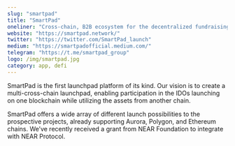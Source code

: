 ```yaml
---
slug: "smartpad"
title: "SmartPad"
oneliner: "Cross-chain, B2B ecosystem for the decentralized fundraising of capital."
website: "https://smartpad.network/"
twitter: "https://twitter.com/SmartPad_launch"
medium: "https://smartpadofficial.medium.com/"
telegram: "https://t.me/smartpad_group"
logo: /img/smartpad.jpg
category: app, defi
---
```

SmartPad is the first launchpad platform of its kind. Our vision is to create a multi-cross-chain launchpad, enabling participation in the IDOs launching on one blockchain while utilizing the assets from another chain.

SmartPad offers a wide array of different launch possibilities to the prospective projects, already supporting Aurora, Polygon, and Ethereum chains. We’ve recently received a grant from NEAR Foundation to integrate with NEAR Protocol.